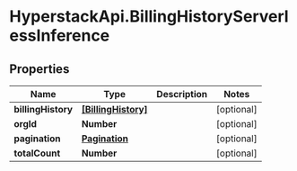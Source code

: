 # HyperstackApi.BillingHistoryServerlessInference

## Properties

Name | Type | Description | Notes
------------ | ------------- | ------------- | -------------
**billingHistory** | [**[BillingHistory]**](BillingHistory.md) |  | [optional] 
**orgId** | **Number** |  | [optional] 
**pagination** | [**Pagination**](Pagination.md) |  | [optional] 
**totalCount** | **Number** |  | [optional] 


